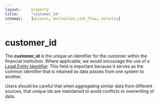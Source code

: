 ```yaml
---
layout:		property
title:		"customer_id"
schemas:	[account, derivative_cash_flow, security]
---
```


# customer_id
The **customer_id** is the unique an identifier for the customer within the financial institution. Where applicable, we would encourage the use of a [Legal Entity Identifier][lei]. This field is important because it serves as the common identifier that is retained as data passes from one system to another.

Users should be careful that when aggregating similar data from different sources, that unique ids are maintained to avoid conflicts or overwriting of data.


[lei]: https://www.gleif.org/
